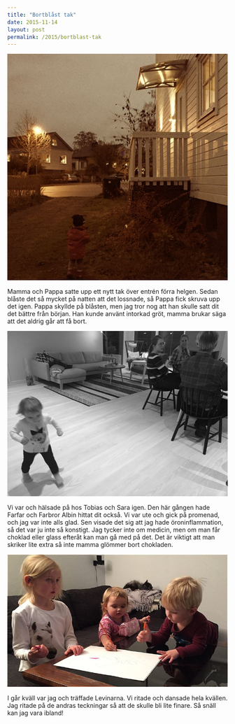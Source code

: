 ```yaml
---
title: "Bortblåst tak"
date: 2015-11-14
layout: post
permalink: /2015/bortblast-tak
---
```


![bild](/images/2015-11-07-entretak.jpg)

Mamma och Pappa satte upp ett nytt tak över entrén förra helgen. Sedan blåste det så mycket på natten att det lossnade,
så Pappa fick skruva upp det igen. Pappa skyllde på blåsten, men jag tror nog att han skulle satt dit det bättre från början.
Han kunde använt intorkad gröt, mamma brukar säga att det aldrig går att få bort.

![bild](/images/2015-11-08-springa-inne.jpg)

Vi var och hälsade på hos Tobias och Sara igen. Den här gången hade Farfar och Farbror Albin hittat dit också. Vi var ute
och gick på promenad, och jag var inte alls glad. Sen visade det sig att jag hade öroninflammation, så det var ju inte så konstigt.
Jag tycker inte om medicin, men om man får choklad eller glass efteråt kan man gå med på det. Det är viktigt att man skriker lite extra så inte mamma glömmer bort chokladen.

![bild](/images/2015-11-13-rita.jpg)

I går kväll var jag och träffade Levinarna. Vi ritade och dansade hela kvällen. Jag ritade på de andras teckningar så att de skulle bli lite finare. Så snäll kan jag vara ibland!
